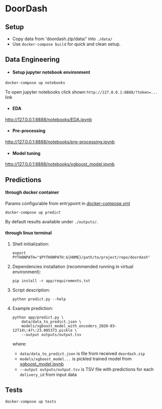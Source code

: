 # DoorDash

## Setup

- Copy data from 'doordash.zip/data/' into `./data/`
- Use `docker-compose build` for quick and clean setup.

## Data Engineering

- #### Setup jupyter notebook environment
```shell script
docker-compose up notebooks
```
To open jupyter notebooks click shown `http://127.0.0.1:8888/?token=...` link

- #### EDA
http://127.0.0.1:8888/notebooks/EDA.ipynb 

- #### Pre-processing
http://127.0.0.1:8888/notebooks/pre-processing.ipynb


- #### Model tuning
http://127.0.0.1:8888/notebooks/xgboost_model.ipynb

## Predictions

#### through docker container

Params configurable from entrypoint in [docker-compose.yml](docker-compose.yml)

```shell script
docker-compose up predict
```
By default results available under `./outputs/`.

#### through linux terminal

1. Shell initialization:
    ```.shell script
    export PYTHONPATH="$PYTHONPATH:${HOME}/path/to/project/repo/doordash"
    ```
  
2. Dependencies installation (recommended running in virtual environment):
    ```.shell script
    pip install -r app/requirements.txt
    ```

3. Script description:
    ```shell script
    python predict.py --help
    ```

4. Example prediction:
    ```shell script
    python app/predict.py \
        data/data_to_predict.json \
        models/xgboost_model_with_encoders_2020-03-12T14\:47\:23.005373.pickle \
        --output outputs/output.tsv
    ```
    where: 
    - `data/data_to_predict.json` is file from received `doordash.zip`
    - `models/xgboost_model...` is pickled trained model from [xgboost_model.ipynb](notebooks/xgboost_model.ipynb)
    - `--output outputs/output.tsv` is TSV file with predictions for each `delivery_id` from input data
    

## Tests

```shell script
docker-compose up tests
```
